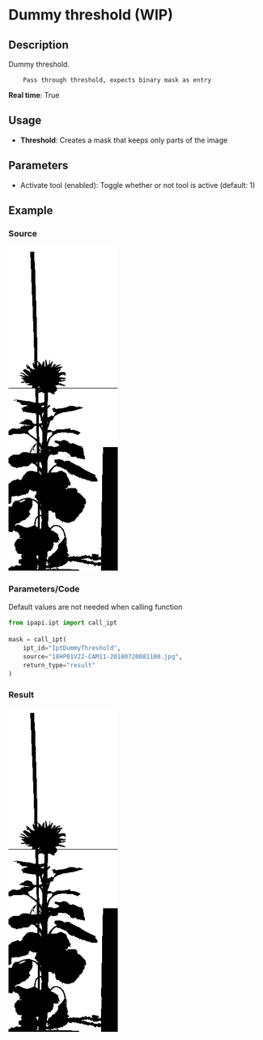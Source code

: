 # Dummy threshold (WIP)

## Description

Dummy threshold.

        Pass through threshold, expects binary mask as entry

**Real time**: True

## Usage

- **Threshold**: Creates a mask that keeps only parts of the image

## Parameters

- Activate tool (enabled): Toggle whether or not tool is active (default: 1)

## Example

### Source

![Source image](images/18HP01U17-CAM11-20180712221558.bmp)

### Parameters/Code

Default values are not needed when calling function

```python
from ipapi.ipt import call_ipt

mask = call_ipt(
    ipt_id="IptDummyThreshold",
    source="18HP01V22-CAM11-20180720081100.jpg",
    return_type="result"
)
```

### Result

![Result image](<images/ipt_Dummy_threshold_(WIP).bmp>)
